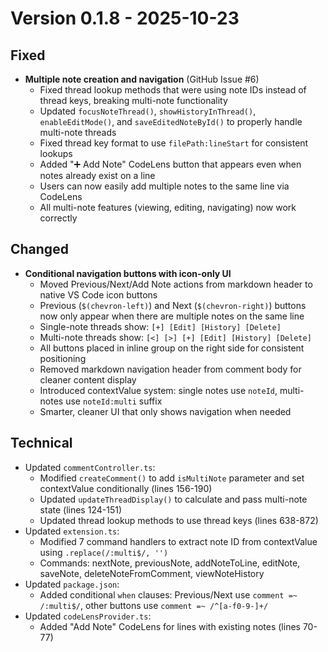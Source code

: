 # Version 0.1.8 - 2025-10-23

## Fixed
- **Multiple note creation and navigation** (GitHub Issue #6)
  - Fixed thread lookup methods that were using note IDs instead of thread keys, breaking multi-note functionality
  - Updated `focusNoteThread()`, `showHistoryInThread()`, `enableEditMode()`, and `saveEditedNoteById()` to properly handle multi-note threads
  - Fixed thread key format to use `filePath:lineStart` for consistent lookups
  - Added "➕ Add Note" CodeLens button that appears even when notes already exist on a line
  - Users can now easily add multiple notes to the same line via CodeLens
  - All multi-note features (viewing, editing, navigating) now work correctly

## Changed
- **Conditional navigation buttons with icon-only UI**
  - Moved Previous/Next/Add Note actions from markdown header to native VS Code icon buttons
  - Previous (`$(chevron-left)`) and Next (`$(chevron-right)`) buttons now only appear when there are multiple notes on the same line
  - Single-note threads show: `[+] [Edit] [History] [Delete]`
  - Multi-note threads show: `[<] [>] [+] [Edit] [History] [Delete]`
  - All buttons placed in inline group on the right side for consistent positioning
  - Removed markdown navigation header from comment body for cleaner content display
  - Introduced contextValue system: single notes use `noteId`, multi-notes use `noteId:multi` suffix
  - Smarter, cleaner UI that only shows navigation when needed

## Technical
- Updated `commentController.ts`:
  - Modified `createComment()` to add `isMultiNote` parameter and set contextValue conditionally (lines 156-190)
  - Updated `updateThreadDisplay()` to calculate and pass multi-note state (lines 124-151)
  - Updated thread lookup methods to use thread keys (lines 638-872)
- Updated `extension.ts`:
  - Modified 7 command handlers to extract note ID from contextValue using `.replace(/:multi$/, '')`
  - Commands: nextNote, previousNote, addNoteToLine, editNote, saveNote, deleteNoteFromComment, viewNoteHistory
- Updated `package.json`:
  - Added conditional `when` clauses: Previous/Next use `comment =~ /:multi$/`, other buttons use `comment =~ /^[a-f0-9-]+/`
- Updated `codeLensProvider.ts`:
  - Added "Add Note" CodeLens for lines with existing notes (lines 70-77)

[0.1.8]: https://github.com/jnahian/code-context-notes/releases/tag/v0.1.8

